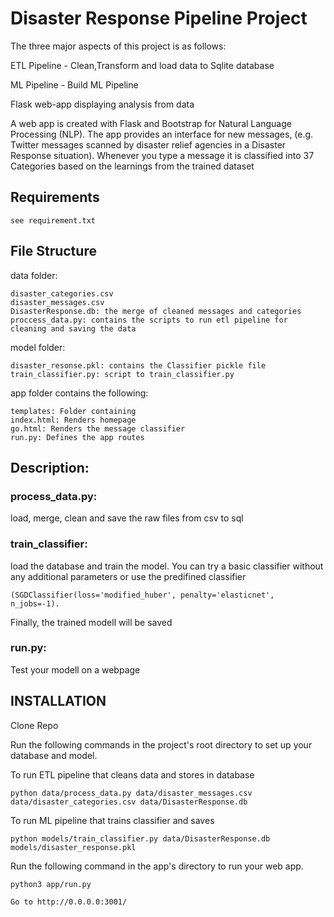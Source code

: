 # Disaster Response Pipeline Project
The three major aspects of this project is as follows:

ETL Pipeline - Clean,Transform and load data to Sqlite database

ML Pipeline - Build ML Pipeline

Flask web-app displaying analysis from data

A web app is created with Flask and Bootstrap for Natural Language Processing (NLP). The app provides an interface for new messages, (e.g. Twitter messages scanned by disaster relief agencies in a Disaster Response situation). Whenever you type a message it is classified into 37 Categories based on the learnings from the trained dataset

## Requirements
    see requirement.txt

## File Structure
data folder:

    disaster_categories.csv
    disaster_messages.csv
    DisasterResponse.db: the merge of cleaned messages and categories
    proccess_data.py: contains the scripts to run etl pipeline for cleaning and saving the data

model folder:

    disaster_resonse.pkl: contains the Classifier pickle file
    train_classifier.py: script to train_classifier.py

app folder contains the following:

    templates: Folder containing
    index.html: Renders homepage
    go.html: Renders the message classifier
    run.py: Defines the app routes

## Description:
### process_data.py:

load, merge, clean and save the raw files from csv to sql

### train_classifier:

load the database and train the model. You can try a basic classifier without any additional parameters or use the predifined classifier

    (SGDClassifier(loss='modified_huber', penalty='elasticnet', n_jobs=-1).
    
Finally, the trained modell will be saved

### run.py:

Test your modell on a webpage

## INSTALLATION

Clone Repo

Run the following commands in the project's root directory to set up your database and model.


To run ETL pipeline that cleans data and stores in database

    python data/process_data.py data/disaster_messages.csv data/disaster_categories.csv data/DisasterResponse.db


To run ML pipeline that trains classifier and saves

    python models/train_classifier.py data/DisasterResponse.db models/disaster_response.pkl


Run the following command in the app's directory to run your web app. 

    python3 app/run.py

    Go to http://0.0.0.0:3001/
